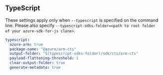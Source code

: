 ## TypeScript

These settings apply only when `--typescript` is specified on the command line.
Please also specify `--typescript-sdks-folder=<path to root folder of your azure-sdk-for-js clone>`.

``` yaml $(typescript)
typescript:
  azure-arm: true
  package-name: "@azure/arm-cts"
  output-folder: "$(typescript-sdks-folder)/sdk/cts/arm-cts"
  payload-flattening-threshold: 1
  clear-output-folder: true
  generate-metadata: true
```
